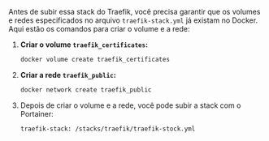 Antes de subir essa stack do Traefik, você precisa garantir que os volumes e redes especificados no arquivo `traefik-stack.yml` já existam no Docker. Aqui estão os comandos para criar o volume e a rede:

1. **Criar o volume `traefik_certificates`:**
   ```sh
   docker volume create traefik_certificates
   ```

2. **Criar a rede `traefik_public`:**
    ```sh
   docker network create traefik_public
   ```


3. Depois de criar o volume e a rede, você pode subir a stack com o Portainer:

    ```sh
    traefik-stack: /stacks/traefik/traefik-stock.yml
    ```